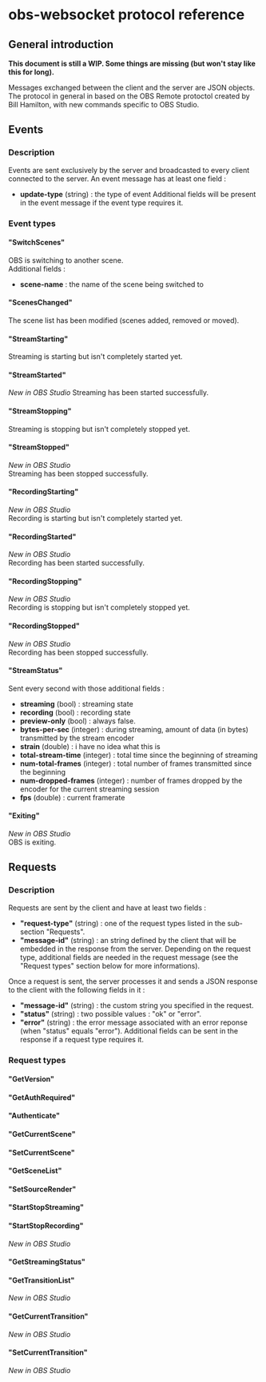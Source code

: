 obs-websocket protocol reference
================================

## General introduction
**This document is still a WIP. Some things are missing (but won't stay like this for long).**

Messages exchanged between the client and the server are JSON objects.
The protocol in general in based on the OBS Remote protoctol created by Bill Hamilton, with new commands specific to OBS Studio. 

## Events

### Description
Events are sent exclusively by the server and broadcasted to every client connected to the server.
An event message has at least one field :
- **update-type** (string) : the type of event
Additional fields will be present in the event message if the event type requires it.

### Event types
#### "SwitchScenes" 
OBS is switching to another scene.  
Additional fields :
- **scene-name** : the name of the scene being switched to

#### "ScenesChanged"
The scene list has been modified (scenes added, removed or moved).

#### "StreamStarting"
Streaming is starting but isn't completely started yet.

#### "StreamStarted"
*New in OBS Studio*
Streaming has been started successfully.

#### "StreamStopping"
Streaming is stopping but isn't completely stopped yet.

#### "StreamStopped"
*New in OBS Studio*  
Streaming has been stopped successfully.

#### "RecordingStarting"
*New in OBS Studio*  
Recording is starting but isn't completely started yet.

#### "RecordingStarted"
*New in OBS Studio*  
Recording has been started successfully.

#### "RecordingStopping"
*New in OBS Studio*  
Recording is stopping but isn't completely stopped yet.

#### "RecordingStopped"
*New in OBS Studio*  
Recording has been stopped successfully.

#### "StreamStatus"
Sent every second with those additional fields :  
- **streaming** (bool) : streaming state
- **recording** (bool) : recording state
- **preview-only** (bool) : always false.
- **bytes-per-sec** (integer) : during streaming, amount of data (in bytes) transmitted by the stream encoder
- **strain** (double) : i have no idea what this is
- **total-stream-time** (integer) : total time since the beginning of streaming
- **num-total-frames** (integer) : total number of frames transmitted since the beginning
- **num-dropped-frames** (integer) : number of frames dropped by the encoder for the current streaming session
- **fps** (double) : current framerate

#### "Exiting"
*New in OBS Studio*  
OBS is exiting.

## Requests

### Description
Requests are sent by the client and have at least two fields :
- **"request-type"** (string) : one of the request types listed in the sub-section "Requests".
- **"message-id"** (string) : an string defined by the client that will be embedded in the response from the server.
Depending on the request type, additional fields are needed in the request message (see the "Request types" section below for more informations).

Once a request is sent, the server processes it and sends a JSON response to the client with the following fields in it :
- **"message-id"** (string) : the custom string you specified in the request.
- **"status"** (string) : two possible values : "ok" or "error".
- **"error"** (string) : the error message associated with an error reponse (when "status" equals "error").
Additional fields can be sent in the response if a request type requires it.

### Request types
#### "GetVersion"
#### "GetAuthRequired"
#### "Authenticate"
#### "GetCurrentScene"
#### "SetCurrentScene"
#### "GetSceneList"
#### "SetSourceRender"
#### "StartStopStreaming"
#### "StartStopRecording"
*New in OBS Studio*
#### "GetStreamingStatus"
#### "GetTransitionList"
*New in OBS Studio*
#### "GetCurrentTransition"
*New in OBS Studio*
#### "SetCurrentTransition"
*New in OBS Studio*
